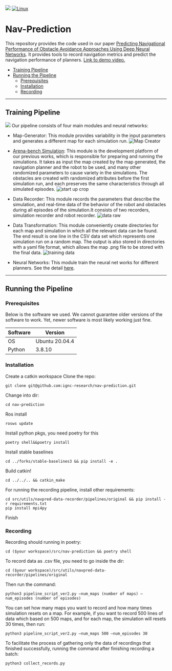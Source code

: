 
![](http://img.shields.io/badge/stability-stable-orange.svg?style=flat)
[![Linux](https://svgshare.com/i/Zhy.svg)](https://svgshare.com/i/Zhy.svg)

# Nav-Prediction 
This repository provides the code used in our paper [Predicting Navigational Performance of Obstacle Avoidance Approaches Using Deep Neural Networks]().
It provides tools to record navigation metrics and predict the navigation performance of planners. [Link to demo video.](https://drive.google.com/file/d/1xCTtjEbTU5NXrfO4iZkjEdgVRJIdMAjv/view?usp=share_link)


- [Training Pipeline](#training-pipeline)
- [Running the Pipeline](#running-the-pipeline)
  - [Prerequisites](#prerequisites)
  - [Installation](#installation)
  - [Recording](#recording)


---
## Training Pipeline
<img src="/docs/imgs/trainning_pipeline.png">
Our pipeline consists of four main modules and neural networks:

- Map-Generator: 
This module provides variability in the input parameters and generates a different map for each simulation run.
![Map Creator](https://user-images.githubusercontent.com/73646817/226105572-fc9f0ee5-3d41-4413-bf26-a166357398bc.gif)


- [Arena-bench Simulation](https://github.com/ignc-research/arena-bench):
This module is the development platform of our previous works, which is responsible for preparing and running the simulations. It takes as input the map created by the map generated, the navigation planner and the robot to be used, and many other randomized parameters to cause variety in the simulations. The obstacles are created with randomized attributes before the first simulation run, and each preserves the same characteristics through all simulated episodes.
![start up crop](https://user-images.githubusercontent.com/73646817/226103274-48944036-7d50-4117-a002-37840caae837.gif)

- Data Recorder:
This module records the parameters that describe the simulation, and real-time data of the behavior of the robot and obstacles during all episodes of the simulation.It consists of two recorders, simulation recorder and robot recorder.
![data raw](https://user-images.githubusercontent.com/73646817/226103747-f486c05a-8f88-450d-b794-0a10ce23b3d0.gif)

- Data Transformation: 
This module conveniently create directories for each map and simulation in which all the relevant data can be found. The end result is one line in the CSV data set which represents one simulation run on a random map. The output is also stored in directories with a yaml file format, which allows the map .png file to be stored with the final data.
![training data](https://user-images.githubusercontent.com/73646817/226103949-39df156f-6b29-423c-b183-76fa553b7517.gif)

- Neural Networks:
This module train the neural net works for different planners. See the detail [here](https://github.com/ignc-research/nav-prediction/tree/main/dnn).



---

## Running the Pipeline

### Prerequisites
Below is the software we used. We cannot guarantee older versions of the software to work. Yet, newer software is most likely working just fine.

| Software      | Version        |
| ------------- | -------------- |
| OS            | Ubuntu 20.04.4 |
| Python        | 3.8.10         |





### Installation
Create a catkin workspace
Clone the repo:
```
git clone git@github.com:ignc-research/nav-prediction.git
```
Change into dir:
```
cd nav-prediction
```
Ros install
```
rosws update
```
Install python pkgs, you need poetry for this
```
poetry shell&&poetry install
```
Install stable baselines
```
cd ../forks/stable-baselines3 && pip install -e .
```
Build catkin!

```
cd ../../.. && catkin_make
```
For running the recording pipeline, install other requirements:
```
cd src/utils/navpred-data-recorder/pipelines/original && pip install -r requirements.txt
pip install mpi4py
```
Finish





### Recording
Recording should running in poetry:
```
cd ($your workspace)/src/nav-prediction && poetry shell
```

To record data as .csv file, you need to go inside the dir:
```
cd ($your workspace)/src/utils/navpred-data-recorder/pipelines/original
```
Then run the command:
```
python3 pipeline_script_ver2.py —num_maps (number of maps) —num_episodes (number of episodes)
```
You can set how many maps you want to record and how many times simulation resets on a map.
For example, if you want to record 500 lines of data which based on 500 maps, and for each map, the simulation will resets 30 times, then run:
```
python3 pipeline_script_ver2.py —num_maps 500 —num_episodes 30
```
To facilitate the process of gathering only the data of recordings that finished successfully, running the command after finishing recording a batch:
```
python3 collect_records.py
